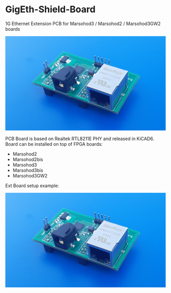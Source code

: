 # GigEth-Shield-Board
1G Ethernet Extension PCB for Marsohod3 / Marsohod2 / Marsohod3GW2 boards

![GigEth Shield photo](photo/Rtl-GigE-Shield.jpg "Фото платы расширения Ethernet для плат типа Марсоход2 илb Марсоход3 ")

PCB Board is based on Realtek RTL8211E PHY and released in KiCAD6.
Board can be installed on top of FPGA boards: 
 - Marsohod2
 - Marsohod2bis
 - Marsohod3
 - Marsohod3bis
 - Marsohod3GW2

Ext Board setup example:

![GigEth Shield photo](photo/Rtl-GigE-Shield.jpg "Фото платы расширения Ethernet на плате Марсоход3bis ")

 